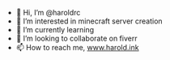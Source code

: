 - 👋 Hi, I’m @haroldrc
- 👀 I’m interested in minecraft server creation
- 🌱 I’m currently learning 
- 💞️ I’m looking to collaborate on fiverr
- 📫 How to reach me, www.harold.ink

<!---
haroldrc/haroldrc is a ✨ special ✨ repository because its `README.md` (this file) appears on your GitHub profile.
You can click the Preview link to take a look at your changes.
--->
